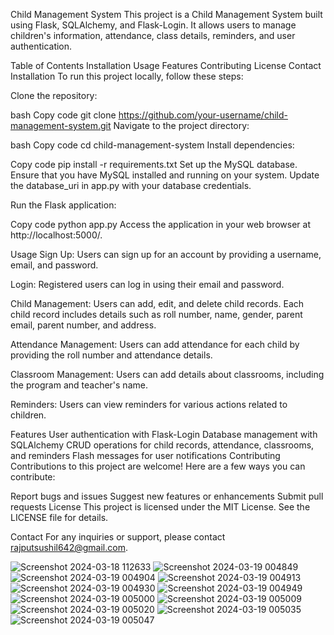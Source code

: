 Child Management System
This project is a Child Management System built using Flask, SQLAlchemy, and Flask-Login. It allows users to manage children's information, attendance, class details, reminders, and user authentication.

Table of Contents
Installation
Usage
Features
Contributing
License
Contact
Installation <a name="installation"></a>
To run this project locally, follow these steps:

Clone the repository:

bash
Copy code
git clone https://github.com/your-username/child-management-system.git
Navigate to the project directory:

bash
Copy code
cd child-management-system
Install dependencies:

Copy code
pip install -r requirements.txt
Set up the MySQL database. Ensure that you have MySQL installed and running on your system. Update the database_uri in app.py with your database credentials.

Run the Flask application:

Copy code
python app.py
Access the application in your web browser at http://localhost:5000/.

Usage <a name="usage"></a>
Sign Up: Users can sign up for an account by providing a username, email, and password.

Login: Registered users can log in using their email and password.

Child Management: Users can add, edit, and delete child records. Each child record includes details such as roll number, name, gender, parent email, parent number, and address.

Attendance Management: Users can add attendance for each child by providing the roll number and attendance details.

Classroom Management: Users can add details about classrooms, including the program and teacher's name.

Reminders: Users can view reminders for various actions related to children.

Features <a name="features"></a>
User authentication with Flask-Login
Database management with SQLAlchemy
CRUD operations for child records, attendance, classrooms, and reminders
Flash messages for user notifications
Contributing <a name="contributing"></a>
Contributions to this project are welcome! Here are a few ways you can contribute:

Report bugs and issues
Suggest new features or enhancements
Submit pull requests
License <a name="license"></a>
This project is licensed under the MIT License. See the LICENSE file for details.

Contact <a name="contact"></a>
For any inquiries or support, please contact rajputsushil642@gmail.com.

![Screenshot 2024-03-18 112633](https://github.com/Sushil642/TinyTot/assets/120037228/49462376-141a-4a7f-8bef-bb6c382eac63)
![Screenshot 2024-03-19 004849](https://github.com/Sushil642/TinyTot/assets/120037228/4ae831f9-42c1-42b4-a842-450b6361f26a)
![Screenshot 2024-03-19 004904](https://github.com/Sushil642/TinyTot/assets/120037228/fb6f9f80-5f83-4302-8553-4b112921009e)
![Screenshot 2024-03-19 004913](https://github.com/Sushil642/TinyTot/assets/120037228/f030a96c-fbdc-40db-b1ae-8bb6d8b2b86e)
![Screenshot 2024-03-19 004930](https://github.com/Sushil642/TinyTot/assets/120037228/c3b005b2-9977-43b5-ab5b-24c881f230a8)
![Screenshot 2024-03-19 004949](https://github.com/Sushil642/TinyTot/assets/120037228/31600749-3f4d-4a47-8fc1-adf8c03724c3)
![Screenshot 2024-03-19 005000](https://github.com/Sushil642/TinyTot/assets/120037228/f013e16a-f514-4243-bf87-a8749385628c)
![Screenshot 2024-03-19 005009](https://github.com/Sushil642/TinyTot/assets/120037228/8b9bcf04-b5a2-4650-87f5-8cda1c784956)
![Screenshot 2024-03-19 005020](https://github.com/Sushil642/TinyTot/assets/120037228/7f325755-478e-4bc9-93ca-c49f1392de22)
![Screenshot 2024-03-19 005035](https://github.com/Sushil642/TinyTot/assets/120037228/741d9254-075d-4b0e-bf46-2eebb37f0058)
![Screenshot 2024-03-19 005047](https://github.com/Sushil642/TinyTot/assets/120037228/167eb7f9-20e4-475c-a21f-e437a22e3012)
